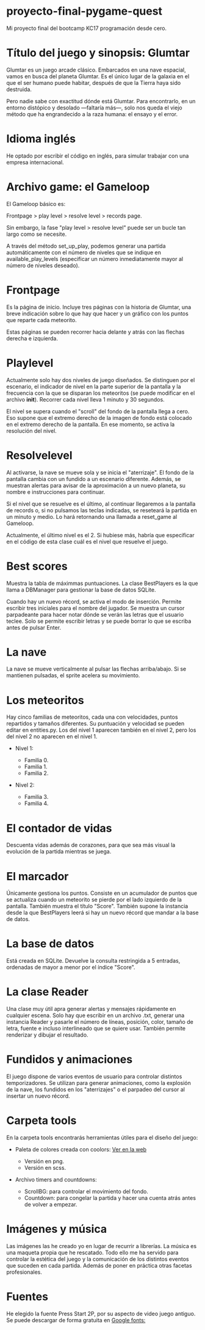 # proyecto-final-pygame-quest
Mi proyecto final del bootcamp KC17 programación desde cero.

# Título del juego y sinopsis: Glumtar
Glumtar es un juego arcade clásico. Embarcados en una nave espacial, vamos en busca del planeta Glumtar. Es el único lugar de la galaxia en el que el ser humano puede habitar, después de que la Tierra haya sido destruida.

Pero nadie sabe con exactitud dónde está Glumtar. Para encontrarlo, en un entorno distópico y desolado —faltaría más—, solo nos queda el viejo método que ha engrandecido a la raza humana: el ensayo y el error.

# Idioma inglés
He optado por escribir el código en inglés, para simular trabajar con una empresa internacional.

# Archivo game: el Gameloop
El Gameloop básico es:

Frontpage > play level > resolve level > records page.

Sin embargo, la fase "play level > resolve level" puede ser un bucle tan largo como se necesite.

A través del método set_up_play, podemos generar una partida automáticamente con el número de niveles que se indique en available_play_levels (especificar un número inmediatamente mayor al número de niveles deseado).

# Frontpage
Es la página de inicio. Incluye tres páginas con la historia de Glumtar, una breve indicación sobre lo que hay que hacer y un gráfico con los puntos que reparte cada meteorito.

Estas páginas se pueden recorrer hacia delante y atrás con las flechas derecha e izquierda.

# Playlevel
Actualmente solo hay dos niveles de juego diseñados. Se distinguen por el escenario, el indicador de nivel en la parte superior de la pantalla y la frecuencia con la que se disparan los meteoritos (se puede modificar en el archivo __init__). Recorrer cada nivel lleva 1 minuto y 30 segundos.

El nivel se supera cuando el "scroll" del fondo de la pantalla llega a cero. Eso supone que el extremo derecho de la imagen de fondo está colocado en el extremo derecho de la pantalla. En ese momento, se activa la resolución del nivel.

# Resolvelevel
Al activarse, la nave se mueve sola y se inicia el "aterrizaje". El fondo de la pantalla cambia con un fundido a un escenario diferente. Además, se muestran alertas para avisar de la aproximación a un nuevo planeta, su nombre e instrucciones para continuar.

Si el nivel que se resuelve es el último, al continuar llegaremos a la pantalla de records o, si no pulsamos las teclas indicadas, se reseteará la partida en un minuto y medio. Lo hará retornando una llamada a reset_game al Gameloop.

Actualmente, el último nivel es el 2. Si hubiese más, habría que especificar en el código de esta clase cuál es el nivel que resuelve el juego.

# Best scores
Muestra la tabla de máximmas puntuaciones. La clase BestPlayers es la que llama a DBManager para gestionar la base de datos SQLite.

Cuando hay un nuevo récord, se activa el modo de inserción. Permite escribir tres iniciales para el nombre del jugador. Se muestra un cursor parpadeante para hacer notar dónde se verán las letras que el usuario teclee. Solo se permite escribir letras y se puede borrar lo que se escriba antes de pulsar Enter.

# La nave
La nave se mueve verticalmente al pulsar las flechas arriba/abajo. Si se mantienen pulsadas, el sprite acelera su movimiento.

# Los meteoritos
Hay cinco familias de meteoritos, cada una con velocidades, puntos repartidos y tamaños diferentes. Su puntuación y velocidad se pueden editar en entities.py. Los del nivel 1 aparecen también en el nivel 2, pero los del nivel 2 no aparecen en el nivel 1.

* Nivel 1:

    - Familia 0.
    - Familia 1.
    - Familia 2.

* Nivel 2:

    - Familia 3.
    - Familia 4.

# El contador de vidas
Descuenta vidas además de corazones, para que sea más visual la evolución de la partida mientras se juega.

# El marcador
Únicamente gestiona los puntos. Consiste en un acumulador de puntos que se actualiza cuando un meteorito se pierde por el lado izquierdo de la pantalla. También muestra el título "Score". También supone la instancia desde la que BestPlayers leerá si hay un nuevo récord que mandar a la base de datos.

# La base de datos
Está creada en SQLite. Devuelve la consulta restringida a 5 entradas, ordenadas de mayor a menor por el índice "Score".

# La clase Reader
Una clase muy útil apra generar alertas y mensajes rápidamente en cualquier escena. Solo hay que escribir en un archivo .txt, generar una instancia Reader y pasarle el número de líneas, posición, color, tamaño de letra, fuente e incluso interlineado que se quiere usar. También permite renderizar y dibujar el resultado.

# Fundidos y animaciones
El juego dispone de varios eventos de usuario para controlar distintos temporizadores. Se utilizan para generar animaciones, como la explosión de la nave, los fundidos en los "aterrizajes" o el parpadeo del cursor al insertar un nuevo récord.

# Carpeta tools
En la carpeta tools encontrarás herramientas útiles para el diseño del juego:

* Paleta de colores creada con coolors: [Ver en la web](https://coolors.co/c0d6df-2e2d4d-d88373-bd1e1e-4ecdc4)

    - Versión en png.
    - Versión en scss.

* Archivo timers and countdowns:

    - ScrollBG: para controlar el movimiento del fondo.
    - Countdown: para congelar la partida y hacer una cuenta atrás antes de volver a empezar.

# Imágenes y música
Las imágenes las he creado yo en lugar de recurrir a librerías. La música es una maqueta propia que he rescatado. Todo ello me ha servido para controlar la estética del juego y la comunicación de los distintos eventos que suceden en cada partida. Además de poner en práctica otras facetas profesionales.

# Fuentes
He elegido la fuente Press Start 2P, por su aspecto de video juego antiguo. Se puede descargar de forma gratuita en [Google fonts: ](https://fonts.google.com/specimen/Press+Start+2P?query=press+start)